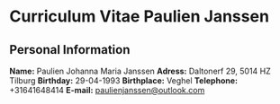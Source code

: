 # Curriculum Vitae Paulien Janssen

## Personal Information
**Name:** Paulien Johanna Maria Janssen
**Adress:** Daltonerf 29, 5014 HZ Tilburg
**Birthday:** 29-04-1993
**Birthplace:** Veghel
**Telephone:** +31641648414
**E-mail:** paulienjanssen@outlook.com



